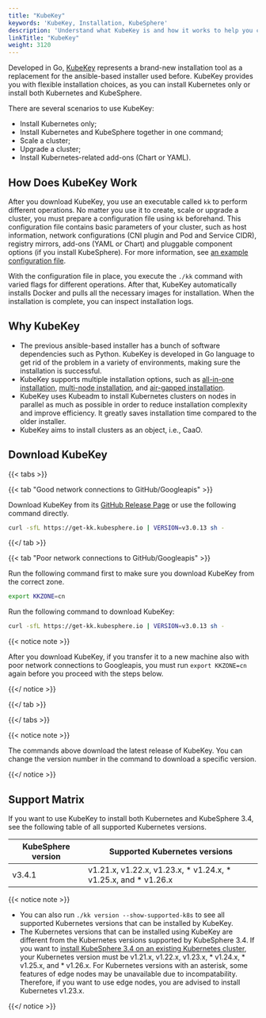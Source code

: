```yaml
---
title: "KubeKey"
keywords: 'KubeKey, Installation, KubeSphere'
description: 'Understand what KubeKey is and how it works to help you create, scale and upgrade your Kubernetes cluster.'
linkTitle: "KubeKey"
weight: 3120
---
```


Developed in Go, [KubeKey](https://github.com/kubesphere/kubekey) represents a brand-new installation tool as a replacement for the ansible-based installer used before. KubeKey provides you with flexible installation choices, as you can install Kubernetes only or install both Kubernetes and KubeSphere.

There are several scenarios to use KubeKey:

- Install Kubernetes only;
- Install Kubernetes and KubeSphere together in one command;
- Scale a cluster;
- Upgrade a cluster;
- Install Kubernetes-related add-ons (Chart or YAML).

## How Does KubeKey Work

After you download KubeKey, you use an executable called `kk` to perform different operations. No matter you use it to create, scale or upgrade a cluster, you must prepare a configuration file using `kk` beforehand. This configuration file contains basic parameters of your cluster, such as host information, network configurations (CNI plugin and Pod and Service CIDR), registry mirrors, add-ons (YAML or Chart) and pluggable component options (if you install KubeSphere). For more information, see [an example configuration file](https://github.com/kubesphere/kubekey/blob/release-2.2/docs/config-example.md).

With the configuration file in place, you execute the `./kk` command with varied flags for different operations. After that, KubeKey automatically installs Docker and pulls all the necessary images for installation. When the installation is complete, you can inspect installation logs.

## Why KubeKey

- The previous ansible-based installer has a bunch of software dependencies such as Python. KubeKey is developed in Go language to get rid of the problem in a variety of environments, making sure the installation is successful.
- KubeKey supports multiple installation options, such as [all-in-one installation](../../../quick-start/all-in-one-on-linux/), [multi-node installation](../multioverview/), and [air-gapped installation](../air-gapped-installation/).
- KubeKey uses Kubeadm to install Kubernetes clusters on nodes in parallel as much as possible in order to reduce installation complexity and improve efficiency. It greatly saves installation time compared to the older installer.
- KubeKey aims to install clusters as an object, i.e., CaaO.

## Download KubeKey

{{< tabs >}}

{{< tab "Good network connections to GitHub/Googleapis" >}}

Download KubeKey from its [GitHub Release Page](https://github.com/kubesphere/kubekey/releases) or use the following command directly.

```bash
curl -sfL https://get-kk.kubesphere.io | VERSION=v3.0.13 sh -
```

{{</ tab >}}

{{< tab "Poor network connections to GitHub/Googleapis" >}}

Run the following command first to make sure you download KubeKey from the correct zone.

```bash
export KKZONE=cn
```

Run the following command to download KubeKey:

```bash
curl -sfL https://get-kk.kubesphere.io | VERSION=v3.0.13 sh -
```

{{< notice note >}}

After you download KubeKey, if you transfer it to a new machine also with poor network connections to Googleapis, you must run `export KKZONE=cn` again before you proceed with the steps below.

{{</ notice >}} 

{{</ tab >}}

{{</ tabs >}}

{{< notice note >}}

The commands above download the latest release of KubeKey. You can change the version number in the command to download a specific version.

{{</ notice >}}

## Support Matrix

If you want to use KubeKey to install both Kubernetes and KubeSphere 3.4, see the following table of all supported Kubernetes versions.

| KubeSphere version | Supported Kubernetes versions                                |
| ------------------ | ------------------------------------------------------------ |
| v3.4.1             | v1.21.x,  v1.22.x,  v1.23.x, * v1.24.x, * v1.25.x, and * v1.26.x |

{{< notice note >}} 

- You can also run `./kk version --show-supported-k8s` to see all supported Kubernetes versions that can be installed by KubeKey.
- The Kubernetes versions that can be installed using KubeKey are different from the Kubernetes versions supported by KubeSphere 3.4. If you want to [install KubeSphere 3.4 on an existing Kubernetes cluster](../../../installing-on-kubernetes/introduction/overview/), your Kubernetes version must be v1.21.x, v1.22.x, v1.23.x, * v1.24.x, * v1.25.x, and * v1.26.x. For Kubernetes versions with an asterisk, some features of edge nodes may be unavailable due to incompatability. Therefore, if you want to use edge nodes, you are advised to install Kubernetes v1.23.x.

{{</ notice >}}